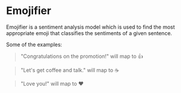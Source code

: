 # Emojifier
Emojifier is a sentiment analysis model which is used to find the most appropriate emoji that classifies the sentiments of a given sentence.

Some of the examples:
> "Congratulations on the promotion!" will map to 👍

> "Let's get coffee and talk." will map to ☕️

> "Love you!" will map to ❤️
